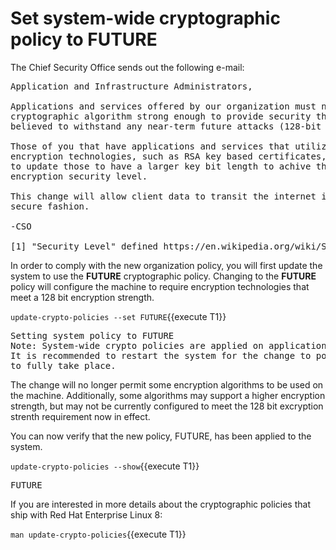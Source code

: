 # Set system-wide cryptographic policy to FUTURE

The Chief Security Office sends out the following e-mail:
<pre class="file">
Application and Infrastructure Administrators,

Applications and services offered by our organization must now use a
cryptographic algorithm strong enough to provide security that is
believed to withstand any near-term future attacks (128-bit security)[1].

Those of you that have applications and services that utilize asymetric
encryption technologies, such as RSA key based certificates, may need
to update those to have a larger key bit length to achive this new 
encryption security level.

This change will allow client data to transit the internet in a more
secure fashion.

-CSO

[1] "Security Level" defined https://en.wikipedia.org/wiki/Security_level
</pre>


In order to comply with the new organization policy, you will first update
the system to use the **FUTURE** cryptographic policy.  Changing to the
**FUTURE** policy will configure the machine to require encryption technologies
that meet a 128 bit encryption strength.  


`update-crypto-policies --set FUTURE`{{execute T1}}

<pre class="file">
Setting system policy to FUTURE
Note: System-wide crypto policies are applied on application start-up.
It is recommended to restart the system for the change to policies
to fully take place.
</pre>

The change will no longer permit some encryption algorithms to be used on the 
machine.  Additionally, some algorithms may support a higher encryption 
strength, but may not be currently configured to meet the 128 bit excryption 
strenth requirement now in effect.   

You can now verify that the new policy, FUTURE, has been applied to the system.    

`update-crypto-policies --show`{{execute T1}}

<pre class="file">
FUTURE
</pre>

If you are interested in more details about the cryptographic policies that
ship with Red Hat Enterprise Linux 8:    

`man update-crypto-policies`{{execute T1}}
